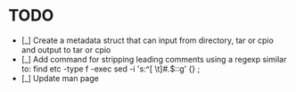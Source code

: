 # TODO

- [_] Create a metadata struct that can input from directory, tar or cpio and output to tar or cpio
- [_] Add command for stripping leading comments using a regexp similar to:
    find etc -type f -exec sed -i 's:^[ \t]*#.*$::g' {} \;
- [_] Update man page

